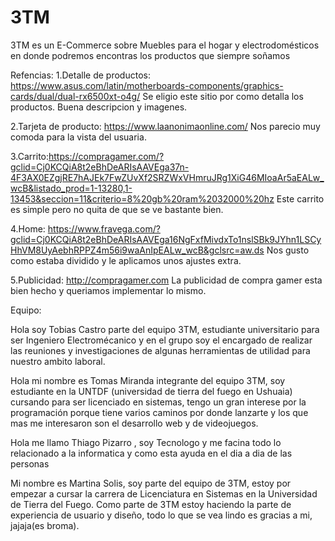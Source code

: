 # 3TM

3TM es un E-Commerce sobre Muebles para el hogar y electrodomésticos en donde podremos encontras los productos que siempre soñamos 

Refencias:
 1.Detalle de productos: https://www.asus.com/latin/motherboards-components/graphics-cards/dual/dual-rx6500xt-o4g/
 Se eligio este sitio por como detalla los productos. Buena descripcion y imagenes.
 
 2.Tarjeta de producto: https://www.laanonimaonline.com/
 Nos parecio muy comoda para la vista del usuaria.

 3.Carrito:https://compragamer.com/?gclid=Cj0KCQiA8t2eBhDeARIsAAVEga37n-4F3AX0EZgjRE7hAJEk7FwZUvXf2SRZWxVHmruJRg1XiG46MIoaAr5aEALw_wcB&listado_prod=1-13280,1-13453&seccion=11&criterio=8%20gb%20ram%2032000%20hz
  Este carrito es simple pero no quita de que se ve bastante bien.
  
  4.Home: https://www.fravega.com/?gclid=Cj0KCQiA8t2eBhDeARIsAAVEga16NgFxfMivdxTo1nslSBk9JYhn1LSCyHhVM8UyAebhRPPZ4m56i9waAnIpEALw_wcB&gclsrc=aw.ds
  Nos gusto como estaba dividido y le aplicamos unos ajustes extra.
  
  5.Publicidad: http://compragamer.com
  La publicidad de compra gamer esta bien hecho y queriamos implementar lo mismo.


Equipo:

 Hola soy Tobias Castro parte del equipo 3TM, estudiante universitario para ser Ingeniero Electromécanico y en el grupo soy el encargado de realizar las reuniones y investigaciones de algunas herramientas de utilidad para nuestro ambito laboral.

 Hola mi nombre es Tomas Miranda integrante del equipo 3TM, soy estudiante en la UNTDF (universidad de tierra del fuego en Ushuaia) cursando para ser licenciado en sistemas, tengo un gran interese por la programación porque tiene varios caminos por donde lanzarte y los que mas me interesaron son el desarrollo web y de videojuegos.
 
Hola me llamo Thiago Pizarro , soy Tecnologo y me facina todo lo relacionado a la informatica y  como esta ayuda en el dia a dia de las personas

Mi nombre es Martina Solis, soy parte del equipo de 3TM, estoy por empezar a cursar la carrera de Licenciatura en Sistemas en la Universidad de Tierra del Fuego. Como parte de 3TM estoy haciendo la parte de experiencia de usuario y diseño, todo lo que se vea lindo es gracias a mi, jajaja(es broma).
